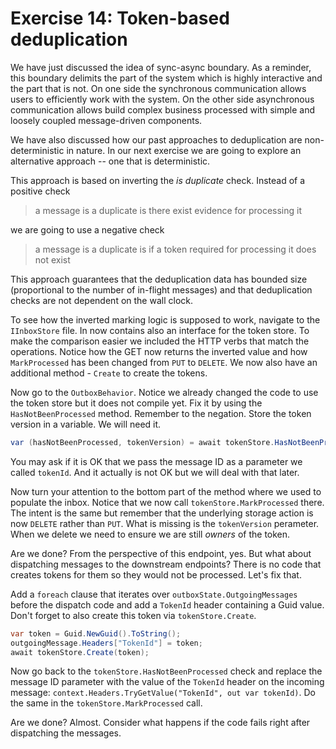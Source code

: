 # Exercise 14: Token-based deduplication

We have just discussed the idea of sync-async boundary. As a reminder, this boundary delimits the part of the system which is highly interactive and the part that is not. On one side the synchronous communication allows users to efficiently work with the system. On the other side asynchronous communication allows build complex business processed with simple and loosely coupled message-driven components.

We have also discussed how our past approaches to deduplication are non-deterministic in nature. In our next exercise we are going to explore an alternative approach -- one that is deterministic.

This approach is based on inverting the *is duplicate* check. Instead of a positive check

> a message is a duplicate is there exist evidence for processing it

we are going to use a negative check

> a message is a duplicate is if a token required for processing it does not exist

This approach guarantees that the deduplication data has bounded size (proportional to the number of in-flight messages) and that deduplication checks are not dependent on the wall clock.

To see how the inverted marking logic is supposed to work, navigate to the `IInboxStore` file. In now contains also an interface for the token store. To make the comparison easier we included the HTTP verbs that match the operations. Notice how the GET now returns the inverted value and how `MarkProcessed` has been changed from `PUT` to `DELETE`. We now also have an additional method - `Create` to create the tokens.

Now go to the `OutboxBehavior`. Notice we already changed the code to use the token store but it does not compile yet. Fix it by using the `HasNotBeenProcessed` method. Remember to the negation. Store the token version in a variable. We will need it.

```c#
var (hasNotBeenProcessed, tokenVersion) = await tokenStore.HasNotBeenProcessed(context.MessageId);
```

You may ask if it is OK that we pass the message ID as a parameter we called `tokenId`. And it actually is not OK but we will deal with that later. 

Now turn your attention to the bottom part of the method where we used to populate the inbox. Notice that we now call `tokenStore.MarkProcessed` there. The intent is the same but remember that the underlying storage action is now `DELETE` rather than `PUT`. What is missing is the `tokenVersion` perameter. When we delete we need to ensure we are still *owners* of the token.

Are we done? From the perspective of this endpoint, yes. But what about dispatching messages to the downstream endpoints? There is no code that creates tokens for them so they would not be processed. Let's fix that.

Add a `foreach` clause that iterates over `outboxState.OutgoingMessages` before the dispatch code and add a `TokenId` header containing a Guid value. Don't forget to also create this token via `tokenStore.Create`. 

```c#
var token = Guid.NewGuid().ToString();
outgoingMessage.Headers["TokenId"] = token;
await tokenStore.Create(token);
```

Now go back to the `tokenStore.HasNotBeenProcessed` check and replace the message ID parameter with the value of the `TokenId` header on the incoming message: `context.Headers.TryGetValue("TokenId", out var tokenId)`. Do the same in the `tokenStore.MarkProcessed` call. 

Are we done? Almost. Consider what happens if the code fails right after dispatching the messages.